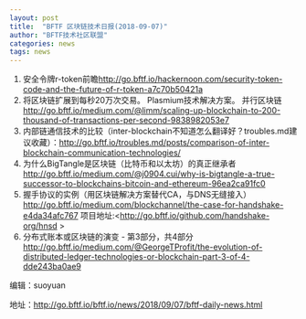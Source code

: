 ```yaml
---
layout: post
title:  "BFTF 区块链技术日报(2018-09-07)"
author: "BFTF技术社区联盟"
categories: news
tags: news
---
```


1. 安全令牌r-token前瞻<http://go.bftf.io/hackernoon.com/security-token-code-and-the-future-of-r-token-a7c70b50421a>
2. 将区块链扩展到每秒20万次交易。 Plasmium技术解决方案。 并行区块链<http://go.bftf.io/medium.com/@limm/scaling-up-blockchain-to-200-thousand-of-transactions-per-second-9838982053e7>
3. 内部链通信技术的比较（inter-blockchain不知道怎么翻译好？troubles.md建议收藏）：<http://go.bftf.io/troubles.md/posts/comparison-of-inter-blockchain-communication-technologies/>
4. 为什么BigTangle是区块链（比特币和以太坊）的真正继承者 <http://go.bftf.io/medium.com/@j0904.cui/why-is-bigtangle-a-true-successor-to-blockchains-bitcoin-and-ethereum-96ea2ca91fc0>
5. 握手协议的实例（用区块链解决方案替代CA，与DNS无缝接入）<http://go.bftf.io/medium.com/blockchannel/the-case-for-handshake-e4da34afc767>
项目地址:<http://go.bftf.io/github.com/handshake-org/hnsd >
6. 分布式账本或区块链的演变 - 第3部分，共4部分 <http://go.bftf.io/medium.com/@GeorgeTProfit/the-evolution-of-distributed-ledger-technologies-or-blockchain-part-3-of-4-dde243ba0ae9>

编辑：suoyuan

地址：<http://go.bftf.io/bftf.io/news/2018/09/07/bftf-daily-news.html>
